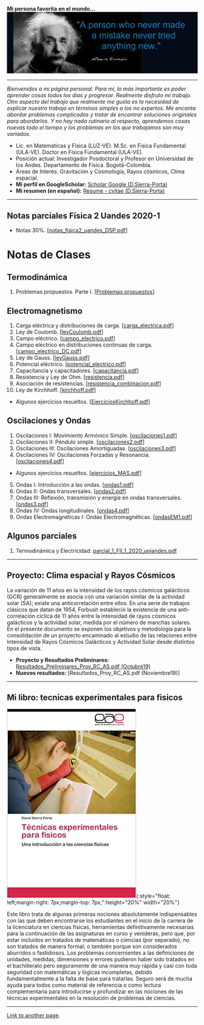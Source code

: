**Mi persona favorita en el mundo...** 
![einstein](albert_einstein-1741596.jpg)

<HR>

_Bienvenidos a mi página personal. Para mí, lo más importante es poder aprender cosas todos los días y progresar. Realmente disfruto mi trabajo. Otro aspecto del trabajo que realmente me gusta es la necesidad de explicar nuestro trabajo en términos simples a los no expertos. Me encanta abordar problemas complicados y tratar de encontrar soluciones originales para abordarlos. Y no hay nada rutinario al respecto, aprendemos cosas nuevas todo el tiempo y los problemas en los que trabajamos son muy variados._

- Lic. en Matemáticas y Física (LUZ-VE). M.Sc. en Física Fundamental (ULA-VE). Doctor en Física Fundamental (ULA-VE).
- Posición actual: Investigador Posdoctoral y Profesor en Universidad de los Andes. Departamento de Física. Bogotá-Colombia.
- Áreas de Interés: Gravitación y Cosmología, Rayos cósmicos, Clima espacial.
- __Mi perfil en GoogleScholar:__ [Scholar Google (D.Sierra-Porta)](https://scholar.google.com.co/citations?hl=en&user=-OInFfYAAAAJ&view_op=list_works&gmla=AJsN-F7XuqTMYbq3zhhnTvkctjh0m8aA-HAWT2JE20Rk-y7YgE79tUsEMI9zUJNv_7eufdW6A4BcXODNOXgGz-4WUL4yePdvZaYexF-GJeZ_fZXGEJQ9J3o)
- __Mi resumen (en español):__ [Resume - cvitae (D.Sierra-Porta)](cvdavid_resumen2.pdf)

<HR>

## Notas parciales Física 2 Uandes 2020-1
- Notas 30%. [[notas_fisica2_uandes_DSP.pdf](varios/notas_fisica2_uandes_DSP.pdf)]

# Notas de Clases
## Termodinámica
1. Problemas propuestos. Parte I. [[Problemas propuestos](termodinamica/problemasI_fisicaII_uniandes.pdf)]

## Electromagnetismo
1. Carga eléctrica y distribuciones de carga. [[carga_electrica.pdf](electromagnetismo/carga_electrica.pdf)]
2. Ley de Coulomb. [[leyCoulomb.pdf](electromagnetismo/leyCoulomb.pdf)]
3. Campo eléctrico. [[campo_electrico.pdf](electromagnetismo/campo_electrico.pdf)]
4. Campo eléctrico en distribuciones continuas de carga. [[campo_electrico_DC.pdf](electromagnetismo/campo_electrico_DC.pdf)]
5. Ley de Gauss. [[leyGauss.pdf](electromagnetismo/leyGauss.pdf)]
6. Potencial eléctrico. [[potencial_electrico.pdf](electromagnetismo/potencial_electrico.pdf)]
7. Capacitancia y capacitadores. [[capacitancia.pdf](electromagnetismo/capacitancia.pdf)]
8. Resistencia y Ley de Ohm. [[resistencia.pdf](electromagnetismo/resistencia.pdf)]
9. Asociación de resistencias. [[resistencia_combinacion.pdf](electromagnetismo/resistencia_combinacion.pdf)]
10. Ley de Kirchhoff. [[kirchhoff.pdf](electromagnetismo/kirchhoff.pdf)]
  - Algunos ejercicios resueltos. [[EjerciciosKirchhoff.pdf](electromagnetismo/EjerciciosKirchhoff.pdf)]

## Oscilaciones y Ondas
1. Oscilaciones I: Movimiento Armónico Simple. [[oscilaciones1.pdf](ondas/oscilaciones1.pdf)]
2. Oscilaciones II: Péndulo simple. [[oscilaciones2.pdf](ondas/oscilaciones2.pdf)]
3. Oscilaciones III: Oscilaciones Amortiguadas. [[oscilaciones3.pdf](ondas/oscilaciones3.pdf)]
4. Oscilaciones IV: Oscilaciones Forzadas y Resonancia. [[oscilaciones4.pdf](ondas/oscilaciones4.pdf)]
  - Algunos ejercicios resueltos. [[ejercicios_MAS.pdf](ondas/ejerciciosMAS.pdf)]
5. Ondas I: Introducción a las ondas. [[ondas1.pdf](ondas/ondas1.pdf)]
6. Ondas II: Ondas transversales. [[ondas2.pdf](ondas/ondas2.pdf)]
7. Ondas III: Reflexión, transmisión y energía en ondas transversales. [[ondas3.pdf](ondas/ondas3.pdf)]
8. Ondas IV: Ondas longitudinales. [[ondas4.pdf](ondas/ondas4.pdf)]
9. Ondas Electromagnéticas I: Ondas Electromagnéticas. [[ondasEM1.pdf](ondas/ondasEM1.pdf)]

## Algunos parciales
1. Termodinámica y Electricidad: [parcial_1_FII_1_2020_uniandes.pdf](parciales/parcial_1_FII_1_2020_uniandes.pdf)

<HR>

## Proyecto: Clima espacial y Rayos Cósmicos

La variación de 11 años en la intensidad de los rayos cósmicos galácticos (GCR) generalmente se asocia con una variación similar de la actividad solar (SA); existe una anticorrelación entre ellos. En una serie de trabajos clásicos que datan de 1954, Forbush estableció la existencia de una anti-correlación cíclica de 11 años entre la intensidad de rayos cósmicos galácticos y la actividad solar, medida por el número de manchas solares. En el presente documento se exponen los objetivos y metodología para la consolidación de un proyecto encaminado al estudio de las relaciones entre Intensidad de Rayos Cósmicos Galácticos y Actividad Solar desde distintos tipos de vista.

- **Proyecto y Resultados Preliminares:** [Resultados_Preliminares_Proy_RC_AS.pdf (Octubre19)](rayos_cosmicos/Resultados_Preliminares_Proy_RC_AS.pdf)
- **Nuevos resultados:** [Resultados_Proy_RC_AS.pdf (Noviembre19)]

<HR>
  
## Mi libro: tecnicas experimentales para fisicos
![libro](DSP_libro.jpg){:style="float: left;margin-right: 7px;margin-top: 7px;":height="20%" width="20%"}

Este libro trata de algunas primeras nociones absolutamente indispensables con las que deben encontrarse los estudiantes en el inicio de la carrera de la licenciatura en ciencias físicas, herramientas definitivamente necesarias para la continuación de las asignaturas en curso y venideras, pero que, por estar incluídos en tratados de matemáticas o ciencias (por separado), no son tratados de manera formal; o también porque son considerados aburridos o fastidiosos. Los problemas concernientes a las definiciones de unidades, medidas, dimensiones y errores pudieron haber sido tratados en el bachillerato pero seguramente de una manera muy rápida y casi con toda seguridad con matemáticas y lógicas incompletas, debido fundamentalmente a la falta de base para tratarlas. Seguro será de mucha ayuda para todos como material de referencia o como lectura complementaria para introducirse y profundizar en las nociones de las técnicas experimentales en la resolución de problemas de ciencias.

<HR>

[Link to another page](./another-page.html).
